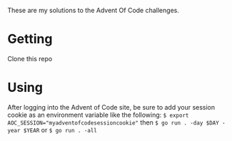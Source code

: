 These are my solutions to the Advent Of Code challenges.

# Getting
Clone this repo

# Using
After logging into the Advent of Code site, be sure to add your session cookie as an environment variable like the following:
`$ export AOC_SESSION="myadventofcodesessioncookie"`
then
`$ go run . -day $DAY -year $YEAR`
or
`$ go run . -all`